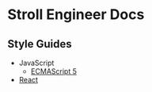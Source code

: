 # Stroll Engineer Docs

## Style Guides
  - JavaScript
    - [ECMAScript 5](../styleGuides/JavaScriptES5)
  - [React](../styleGuides/ReactJSX)
